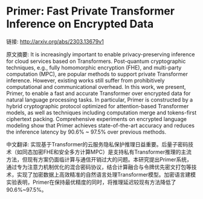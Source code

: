 # Primer: Fast Private Transformer Inference on Encrypted Data

链接: http://arxiv.org/abs/2303.13679v1

原文摘要:
It is increasingly important to enable privacy-preserving inference for cloud
services based on Transformers. Post-quantum cryptographic techniques, e.g.,
fully homomorphic encryption (FHE), and multi-party computation (MPC), are
popular methods to support private Transformer inference. However, existing
works still suffer from prohibitively computational and communicational
overhead. In this work, we present, Primer, to enable a fast and accurate
Transformer over encrypted data for natural language processing tasks. In
particular, Primer is constructed by a hybrid cryptographic protocol optimized
for attention-based Transformer models, as well as techniques including
computation merge and tokens-first ciphertext packing. Comprehensive
experiments on encrypted language modeling show that Primer achieves
state-of-the-art accuracy and reduces the inference latency by 90.6% ~ 97.5%
over previous methods.

中文翻译:
实现基于Transformer的云服务隐私保护推理日益重要。后量子密码技术（如同态加密FHE和安全多方计算MPC）是支持私有Transformer推理的主流方法，但现有方案仍面临计算与通信开销过大的问题。本研究提出Primer系统，通过专为注意力机制优化的混合密码协议，结合计算融合与令牌优先密文打包等技术，实现了加密数据上高效精准的自然语言处理Transformer模型。加密语言建模实验表明，Primer在保持最优精度的同时，将推理延迟较现有方法降低了90.6%~97.5%。
